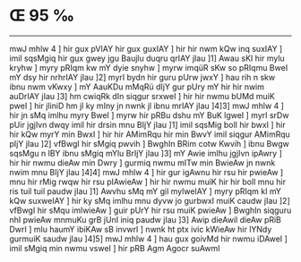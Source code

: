 # Œ 95 ‰
---
mwJ mhlw 4 ] hir gux pVIAY hir gux guxIAY ] hir hir nwm kQw inq
suxIAY ] imil sqsMgiq hir gux gwey jgu Baujlu duqru qrIAY jIau ]1]
Awau sKI hir mylu kryhw ] myry pRIqm kw mY dyie snyhw ] myrw imqüR sKw so
pRIqmu BweI mY dsy hir nrhrIAY jIau ]2] myrI bydn hir guru pUrw jwxY ]
hau rih n skw ibnu nwm vKwxy ] mY AauKDu mMqRü dIjY gur pUry mY hir hir
nwim auDrIAY jIau ]3] hm cwiqRk dIn siqgur srxweI ] hir hir nwmu
bUMd muiK pweI ] hir jliniD hm jl ky mIny jn nwnk jl ibnu mrIAY
jIau ]4]3] mwJ mhlw 4 ] hir jn sMq imlhu myry BweI ] myrw hir pRBu
dshu mY BuK lgweI ] myrI srDw pUir jgjIvn dwqy imil hir drsin mnu
BIjY jIau ]1] imil sqsMig bolI hir bwxI ] hir hir kQw myrY min BwxI
] hir hir AMimRqu hir min BwvY imil siqgur AMimRqu pIjY jIau ]2]
vfBwgI hir sMgiq pwvih ] BwghIn BRim cotw Kwvih ] ibnu Bwgw sqsMgu
n lBY ibnu sMgiq mYlu BrIjY jIau ]3] mY Awie imlhu jgjIvn ipAwry ]
hir hir nwmu dieAw min Dwry ] gurmiq nwmu mITw min BwieAw jn nwnk
nwim mnu BIjY jIau ]4]4] mwJ mhlw 4 ] hir gur igAwnu hir rsu hir
pwieAw ] mnu hir rMig rwqw hir rsu pIAwieAw ] hir hir nwmu muiK hir
hir bolI mnu hir ris tuil tuil paudw jIau ]1] Awvhu sMq mY gil
mylweIAY ] myry pRIqm kI mY kQw suxweIAY ] hir ky sMq imlhu mnu dyvw jo
gurbwxI muiK caudw jIau ]2] vfBwgI hir sMqu imlwieAw ] guir pUrY hir
rsu muiK pwieAw ] BwghIn siqguru nhI pwieAw mnmuKu grB jUnI iniq
paudw jIau ]3] Awip dieAwil dieAw pRiB DwrI ] mlu haumY ibiKAw sB
invwrI ] nwnk ht ptx ivic kWieAw hir lYNdy gurmuiK saudw jIau
]4]5] mwJ mhlw 4 ] hau gux goivMd hir nwmu iDAweI ] imil sMgiq
min nwmu vsweI ] hir pRB Agm Agocr suAwmI
####
